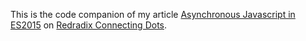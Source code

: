 This is the code companion of my article [Asynchronous Javascript in ES2015](http://blog.redradix.com/javascript-async-in-es2015/) on [Redradix Connecting Dots](http://blog.redradix.com/).
